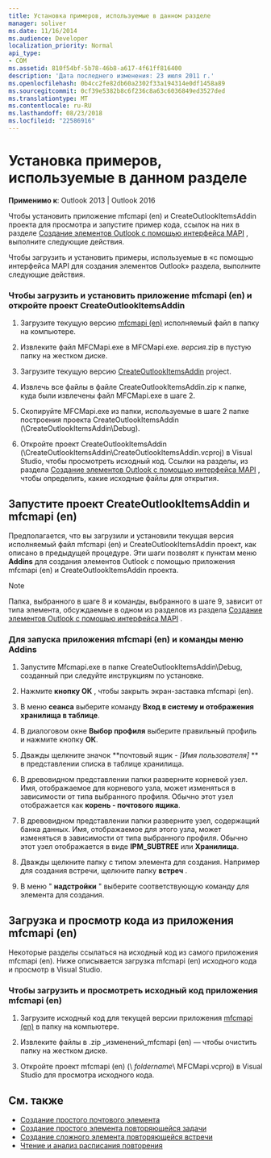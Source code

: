 ```yaml
---
title: Установка примеров, используемые в данном разделе
manager: soliver
ms.date: 11/16/2014
ms.audience: Developer
localization_priority: Normal
api_type:
- COM
ms.assetid: 810f54bf-5b78-46b8-a617-4f61ff816400
description: 'Дата последнего изменения: 23 июля 2011 г.'
ms.openlocfilehash: 0b4cc2fe82db60a2302f33a194314e0df1458a89
ms.sourcegitcommit: 0cf39e5382b8c6f236c8a63c6036849ed3527ded
ms.translationtype: MT
ms.contentlocale: ru-RU
ms.lasthandoff: 08/23/2018
ms.locfileid: "22586916"
---
```

# <a name="install-the-samples-used-in-this-section"></a>Установка примеров, используемые в данном разделе

**Применимо к**: Outlook 2013 | Outlook 2016 
  
Чтобы установить приложение mfcmapi (en) и CreateOutlookItemsAddin проекта для просмотра и запустите пример кода, ссылок на них в разделе [Создание элементов Outlook с помощью интерфейса MAPI](creating-outlook-items-by-using-mapi.md) , выполните следующие действия. 

Чтобы загрузить и установить примеры, используемые в «с помощью интерфейса MAPI для создания элементов Outlook» раздела, выполните следующие действия.

### <a name="to-download-and-install-the-mfcmapi-application-and-open-createoutlookitemsaddin-project"></a>Чтобы загрузить и установить приложение mfcmapi (en) и откройте проект CreateOutlookItemsAddin

1. Загрузите текущую версию [mfcmapi (en)](http://go.microsoft.com/fwlink/?LinkID=124154) исполняемый файл в папку на компьютере. 
    
2. Извлеките файл MFCMapi.exe в MFCMapi.exe. _версия_.zip в пустую папку на жестком диске.
    
3. Загрузите текущую версию [CreateOutlookItemsAddin](http://go.microsoft.com/fwlink/?LinkID=127828) project. 
    
4. Извлечь все файлы в файле CreateOutlookItemsAddin.zip к папке, куда были извлечены файл MFCMapi.exe в шаге 2.
    
5. Скопируйте MFCMapi.exe из папки, используемые в шаге 2 папке построения проекта CreateOutlookItemsAddin (\CreateOutlookItemsAddin\Debug).
    
6. Откройте проект CreateOutlookItemsAddin (\CreateOutlookItemsAddin\CreateOutlookItemsAddin.vcproj) в Visual Studio, чтобы просмотреть исходный код. Ссылки на разделы, из раздела [Создание элементов Outlook с помощью интерфейса MAPI](creating-outlook-items-by-using-mapi.md) , чтобы определить, какие исходные файлы для открытия. 
    
## <a name="run-mfcmapi-and-the-createoutlookitemsaddin-project"></a>Запустите проект CreateOutlookItemsAddin и mfcmapi (en)

Предполагается, что вы загрузили и установили текущая версия исполняемый файл mfcmapi (en) и CreateOutlookItemsAddin проект, как описано в предыдущей процедуре. Эти шаги позволят к пунктам меню **Addins** для создания элементов Outlook с помощью приложения mfcmapi (en) и CreateOutlookItemsAddin проекта. 
  
> [!NOTE]
> Папка, выбранного в шаге 8 и команды, выбранного в шаге 9, зависит от типа элемента, обсуждаемые в одном из разделов из раздела [Создание элементов Outlook с помощью интерфейса MAPI](creating-outlook-items-by-using-mapi.md) . 

### <a name="to-run-the-mfcmapi-application-and-addins-menu-commands"></a>Для запуска приложения mfcmapi (en) и команды меню Addins

1. Запустите Mfcmapi.exe в папке CreateOutlookItemsAddin\Debug, созданный при следуйте инструкциям по установке.
    
2. Нажмите **кнопку ОК** , чтобы закрыть экран-заставка mfcmapi (en). 
    
3. В меню **сеанса** выберите команду **Вход в систему и отображения хранилища в таблице**.
    
4. В диалоговом окне **Выбор профиля** выберите правильный профиль и нажмите кнопку **ОК**. 
    
5. Дважды щелкните значок **почтовый ящик - _[Имя пользователя]_ ** в представлении списка в таблице хранилища. 
    
6. В древовидном представлении папки разверните корневой узел. Имя, отображаемое для корневого узла, может изменяться в зависимости от типа выбранного профиля. Обычно этот узел отображается как **корень - почтового ящика**.
    
7. В древовидном представлении папки разверните узел, содержащий банка данных. Имя, отображаемое для этого узла, может изменяться в зависимости от типа выбранного профиля. Обычно этот узел отображается в виде **IPM_SUBTREE** или **Хранилища**.
    
8. Дважды щелкните папку с типом элемента для создания. Например для создания встречи, щелкните папку **встреч** . 
    
9. В меню " **надстройки** " выберите соответствующую команду для элемента для создания. 
    
## <a name="download-and-view-code-from-the-mfcmapi-application"></a>Загрузка и просмотр кода из приложения mfcmapi (en)

Некоторые разделы ссылаться на исходный код из самого приложения mfcmapi (en). Ниже описывается загрузка mfcmapi (en) исходного кода и просмотр в Visual Studio. 

### <a name="to-download-and-view-the-mfcmapi-application-source-code"></a>Чтобы загрузить и просмотреть исходный код приложения mfcmapi (en)

1. Загрузите исходный код для текущей версии приложения [mfcmapi (en)](http://go.microsoft.com/fwlink/?LinkID=124154) в папку на компьютере. 
    
2. Извлеките файлы в .zip _изменений_mfcmapi (en) — чтобы очистить папку на жестком диске.
    
3. Откройте проект mfcmapi (en) (\ _foldername_\ MFCMapi.vcproj) в Visual Studio для просмотра исходного кода.
    
## <a name="see-also"></a>См. также

- [Создание простого почтового элемента](how-to-create-a-simple-mail-item.md)
- [Создание простого элемента повторяющейся задачи](how-to-create-a-simple-recurrent-task-item.md)
- [Создание сложного элемента повторяющейся встречи](how-to-create-a-complex-recurrent-appointment-item.md)
- [Чтение и анализ расписания повторения](how-to-read-and-parse-a-recurrence-pattern.md)

